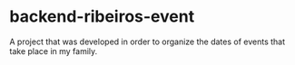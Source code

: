 # backend-ribeiros-event
A project that was developed in order to organize the dates of events that take place in my family.
